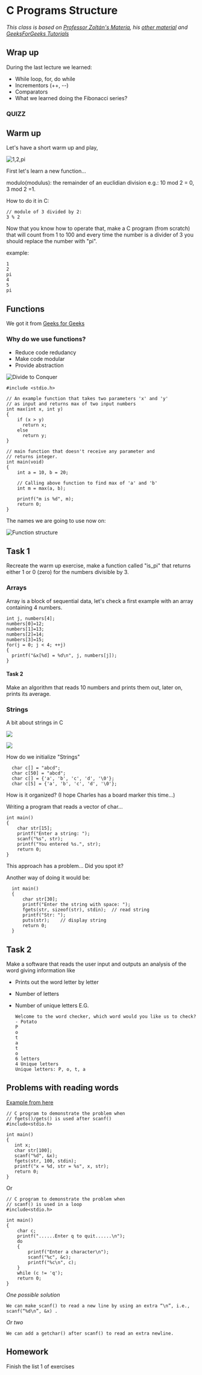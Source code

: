 # C Programs Structure
*This class is based on [Professor Zoltán's Materia](http://gsd.web.elte.hu/lectures/c-en/c-lecture-2/), his [other material](http://gsd.web.elte.hu/lectures/c-en/c-lecture-5/) and [GeeksForGeeks Tutorials](https://www.geeksforgeeks.org/c-programming-language/)*

## Wrap up

During the last lecture we learned:
- While loop, for, do while
- Incrementors (++, --)
- Comparators
- What we learned doing the Fibonacci series?

### QUIZZ

## Warm up

Let's have a short warm up and play,

![1,2,pi](https://media.giphy.com/media/l41YtZOb9EUABnuqA/giphy.gif)

First let's learn a new function...

modulo(modulus): the remainder of an euclidian division e.g.: 10 mod 2 = 0, 3 mod 2 =1.

How to do it in C:

    // module of 3 divided by 2:
    3 % 2

Now that you know how to operate that, make a C program (from scratch) that will count from 1 to 100 and every time the number is a divider of 3 you should replace the number with "pi".

example:

    1
    2
    pi
    4
    5
    pi



## Functions
We got it from [Geeks for Geeks](https://www.geeksforgeeks.org/functions-in-c/)

### Why do we use functions?

- Reduce code redudancy
- Make code modular
- Provide abstraction

![Divide to Conquer](https://media.giphy.com/media/9S1zkYeluvYwzoj9pC/giphy.gif)

    #include <stdio.h>

    // An example function that takes two parameters 'x' and 'y'
    // as input and returns max of two input numbers
    int max(int x, int y)
    {
        if (x > y)
          return x;
        else
          return y;
    }

    // main function that doesn't receive any parameter and
    // returns integer.
    int main(void)
    {
        int a = 10, b = 20;

        // Calling above function to find max of 'a' and 'b'
        int m = max(a, b);

        printf("m is %d", m);
        return 0;
    }

The names we are going to use now on:

![Function structure](https://www.geeksforgeeks.org/wp-content/uploads/Function-Prototype-in-c.png)

## Task 1
Recreate the warm up exercise, make a function called "is_pi" that returns either 1 or 0 (zero) for the numbers divisible by 3.

### Arrays
Array is a block of sequential data, let's check a first example with an array containing 4 numbers.

    int j, numbers[4];
    numbers[0]=12;
    numbers[1]=13;
    numbers[2]=14;
    numbers[3]=15;
    for(j = 0; j < 4; ++j)
    {
      printf("&x[%d] = %d\n", j, numbers[j]);
    }

#### Task 2
Make an algorithm that reads 10 numbers and prints them out, later on, prints its average.

### Strings

A bit about strings in C

![](https://media.giphy.com/media/eeGcAuoE4yV48bihMs/giphy.gif)


![](https://media.giphy.com/media/46zGsq0JNimhzfkABV/giphy.gif)


How do we initialize "Strings"

      char c[] = "abcd";
      char c[50] = "abcd";
      char c[] = {'a', 'b', 'c', 'd', '\0'};
      char c[5] = {'a', 'b', 'c', 'd', '\0'};

How is it organized? (I hope Charles has a board marker this time...)

Writing a program that reads a vector of char...

    int main()
    {
        char str[15];
        printf("Enter a string: ");
        scanf("%s", str);
        printf("You entered %s.", str);
        return 0;
    }

This approach has a problem... Did you spot it?

Another way of doing it would be:

      int main()
      {
          char str[30];
          printf("Enter the string with space: ");
          fgets(str, sizeof(str), stdin);  // read string
          printf("Str: ");
          puts(str);    // display string
          return 0;
      }

## Task 2
Make a software that reads the user input and outputs an analysis of the word giving information like

- Prints out the word letter by letter
- Number of letters
- Number of unique letters
E.G.

      Welcome to the word checker, which word would you like us to check?
      - Potato
      P
      o
      t
      a
      t
      o
      6 letters
      4 Unique letters
      Unique letters: P, o, t, a

## Problems with reading words

[Example from here](https://www.geeksforgeeks.org/problem-with-scanf-when-there-is-fgetsgetsscanf-after-it/)


    // C program to demonstrate the problem when
    // fgets()/gets() is used after scanf()
    #include<stdio.h>

    int main()
    {
       int x;
       char str[100];
       scanf("%d", &x);
       fgets(str, 100, stdin);
       printf("x = %d, str = %s", x, str);
       return 0;
    }


Or

    // C program to demonstrate the problem when
    // scanf() is used in a loop
    #include<stdio.h>

    int main()
    {
        char c;
        printf("......Enter q to quit......\n");
        do
        {
            printf("Enter a character\n");
            scanf("%c", &c);
            printf("%c\n", c);
        }
        while (c != 'q');
        return 0;
    }

*One possible solution*

    We can make scanf() to read a new line by using an extra “\n”, i.e., scanf(“%d\n”, &x) .
*Or two*

    We can add a getchar() after scanf() to read an extra newline.

## Homework
Finish the list 1 of exercises
